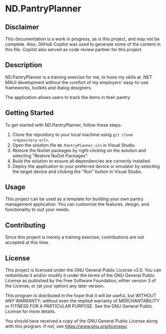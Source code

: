 # ND.PantryPlanner
## Disclaimer
This documentation is a work in progress, as is this project, and may not be complete. Also, GitHub Copilot was used to generate some of the content in this file. Copilot also served as code review partner for this project.

## Description
ND.PantryPlanner is a training exercise for me, to hone my skills at .NET MAUI development without the comfort of my employers' easy-to-use frameworks, toolkits and dialog designers.

The application allows users to track the items in their pantry.

## Getting Started
To get started with ND.PantryPlanner, follow these steps:

1. Clone the repository to your local machine using `git clone <repository-url>`.
2. Open the solution file `ND.PantryPlanner.sln` in Visual Studio.
3. Restore the NuGet packages by right-clicking on the solution and selecting "Restore NuGet Packages".
4. Build the solution to ensure all dependencies are correctly installed.
5. Deploy the application to your preferred device or emulator by selecting the target device and clicking the "Run" button in Visual Studio.

## Usage
This project can be used as a template for building your own pantry management application. You can customize the features, design, and functionality to suit your needs.

## Contributing
Since this project is merely a training exercise, contributions are not accepted at this time.

## License
This project is licensed under the GNU General Public License v3.0. You can redistribute it and/or modify it under the terms of the GNU General Public License as published by the Free Software Foundation, either version 3 of the License, or (at your option) any later version.

This program is distributed in the hope that it will be useful, but WITHOUT ANY WARRANTY; without even the implied warranty of MERCHANTABILITY or FITNESS FOR A PARTICULAR PURPOSE. See the GNU General Public License for more details.

You should have received a copy of the GNU General Public License along with this program. If not, see <https://www.gnu.org/licenses/>.